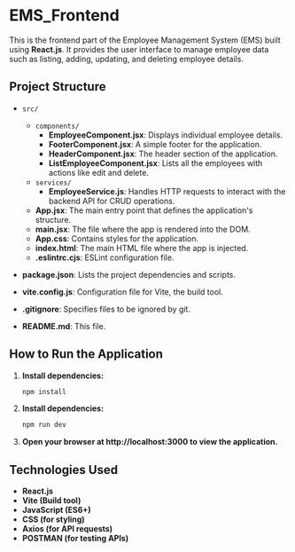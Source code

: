 # EMS_Frontend

This is the frontend part of the Employee Management System (EMS) built using **React.js**. It provides the user interface to manage employee data such as listing, adding, updating, and deleting employee details.

## Project Structure

- `src/`
  - `components/`
    - **EmployeeComponent.jsx**: Displays individual employee details.
    - **FooterComponent.jsx**: A simple footer for the application.
    - **HeaderComponent.jsx**: The header section of the application.
    - **ListEmployeeComponent.jsx**: Lists all the employees with actions like edit and delete.
  - `services/`
    - **EmployeeService.js**: Handles HTTP requests to interact with the backend API for CRUD operations.
  - **App.jsx**: The main entry point that defines the application's structure.
  - **main.jsx**: The file where the app is rendered into the DOM.
  - **App.css**: Contains styles for the application.
  - **index.html**: The main HTML file where the app is injected.
  - **.eslintrc.cjs**: ESLint configuration file.
  
- **package.json**: Lists the project dependencies and scripts.
- **vite.config.js**: Configuration file for Vite, the build tool.
- **.gitignore**: Specifies files to be ignored by git.
- **README.md**: This file.

## How to Run the Application

1. **Install dependencies:**
   ```bash
   npm install
2. **Install dependencies:**
    ```bash
    npm run dev
3. **Open your browser at http://localhost:3000 to view the application.**

## Technologies Used

- **React.js**
- **Vite (Build tool)**
- **JavaScript (ES6+)**
- **CSS (for styling)**
- **Axios (for API requests)**
- **POSTMAN (for testing APIs)**

